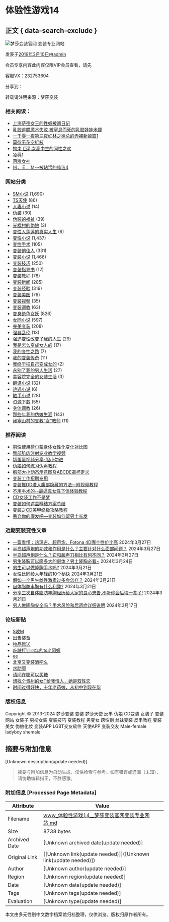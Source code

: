# 体验性游戏14

## 正文 { data-search-exclude }


![梦莎变装官网 变装专业网站](https://www.cdts8.com/wp-content/themes/twentyten/images/logo.png?v=170217)

发表于[2019年3月10日](https://www.cdts8.com/sm-xiao-shuo/23916.html "下午7:58")由[admin](https://www.cdts8.com/author/admin "查看所有由admin发布的文章")

会员专享内容此内容仅限VIP会员查看，请先

客服VX：232753604

分享到：

转载请注明来源：梦莎变装

### 相关阅读：

-   [上海萨德女王的性奴被调日记](https://www.cdts8.com/sm-xiao-shuo/23288.html)
-   [乳胶逃脱魔术失败 被窒息而死的乳胶娃娃米娜](https://www.cdts8.com/sm-xiao-shuo/22433.html)
-   [一千零一夜第三夜红林之徐总的赤裸新娘篇1](https://www.cdts8.com/sm-xiao-shuo/23222.html)
-   [莫待无花空折枝](https://www.cdts8.com/sm-xiao-shuo/23864.html)
-   [拘束 巨乳女高中生的同性之欢](https://www.cdts8.com/sm-xiao-shuo/22769.html)
-   [凌辱1](https://www.cdts8.com/sm-xiao-shuo/23377.html)
-   [落难女神](https://www.cdts8.com/sm-xiao-shuo/22444.html)
-   [Ｍ．Ｅ．Ｍ～被玷污的纯洁4](https://www.cdts8.com/sm-xiao-shuo/22722.html)

### 网站分类
    
-   [SM小说](https://www.cdts8.com/sm-xiao-shuo) (1,690)
-   [TS天使](https://www.cdts8.com/ts-tianshi) (86)
-   [人妻小说](https://www.cdts8.com/ren-qi-xiao-shuo) (14)
-   [伪装](https://www.cdts8.com/wei-zhuang) (30)
-   [伪装的福祉](https://www.cdts8.com/wei-niang-fu-zhi) (39)
-   [光棍村的伪娘](https://www.cdts8.com/guangguncundeweiniang) (3)
-   [变性人莲莲的真实人生](https://www.cdts8.com/bian-xing-ren-lianlian-true-life) (6)
-   [变性小说](https://www.cdts8.com/bian-xing-xiao-shuo) (1,437)
-   [变性手术](https://www.cdts8.com/bian-xing-shou-shu) (105)
-   [变装俏佳人](https://www.cdts8.com/bian-zhuang-qiao-jia-ren) (331)
-   [变装小说](https://www.cdts8.com/bian-zhuang-xiao-shuo) (1,466)
-   [变装技巧](https://www.cdts8.com/bian-zhuang-ji-qiao) (250)
-   [变装指导书](https://www.cdts8.com/bianzhuangzhidao) (12)
-   [变装教程](https://www.cdts8.com/bian-zhuang-jiao-cheng) (78)
-   [变装新闻](https://www.cdts8.com/bian-zhuang-xin-wen) (285)
-   [变装经验](https://www.cdts8.com/bian-zhuang-jing-yan) (319)
-   [变装美图](https://www.cdts8.com/bain-zhuang-mei-tu) (76)
-   [变装视频](https://www.cdts8.com/bian-zhuang-shi-ping) (35)
-   [变装调教](https://www.cdts8.com/bian-zhuang-tiao-jiao) (63)
-   [变身绝色女妖](https://www.cdts8.com/bian-shen-jue-se-nv-yao) (826)
-   [女同小说](https://www.cdts8.com/nv-tong-xiao-shuo) (597)
-   [完美变装](https://www.cdts8.com/wan-mei-cd) (208)
-   [强暴乱伦](https://www.cdts8.com/qiang-bao-luan-lun) (13)
-   [强迫变性改变了我的人生](https://www.cdts8.com/%e5%bc%ba%e8%bf%ab%e5%8f%98%e6%80%a7%e6%94%b9%e5%8f%98%e4%ba%86%e6%88%91%e7%9a%84%e4%ba%ba%e7%94%9f) (29)
-   [我是怎么变成女人的](https://www.cdts8.com/how-did-i-become-a-woman) (17)
-   [我的变性之路](https://www.cdts8.com/my-transsexual-road) (7)
-   [我的变装传奇](https://www.cdts8.com/my-cd-legend) (11)
-   [我终于把自己变成女的](https://www.cdts8.com/wo-zhong-yu-ba-zi-ji-bian-cheng-nv-de) (2)
-   [永别了我的男人生活](https://www.cdts8.com/yong-bie-le-wo-de-nan-ren-sheng-huo) (27)
-   [美容院完全的女装生活](https://www.cdts8.com/beauty-salon-complete-women-life) (3)
-   [翻译小说](https://www.cdts8.com/translate-xiao-shuo) (32)
-   [艳遇小说](https://www.cdts8.com/yan-yu-xiao-shuo) (6)
-   [触手小说](https://www.cdts8.com/chu-shou-xiao-shuo) (28)
-   [资源下载](https://www.cdts8.com/bian-zhuang-zi-yuan-xia-zai) (55)
-   [身体调教](https://www.cdts8.com/shen-ti-tiao-jiao) (26)
-   [那些年我的伪娘生涯](https://www.cdts8.com/na-xie-wo-de-wei-niang-sheng-ya) (143)
-   [闭塞山村的支教“女”教师](https://www.cdts8.com/%e9%97%ad%e5%a1%9e%e5%b1%b1%e6%9d%91%e7%9a%84%e6%94%af%e6%95%99%e5%a5%b3%e6%95%99%e5%b8%88) (11)

### 推荐阅读

-   [男性使用荷尔蒙身体女性化变化对比图](https://www.cdts8.com/bian-zhuang-jing-yan/2143.html "男性使用荷尔蒙身体女性化变化对比图")
-   [臀部肌肉注射专业教学视频](https://www.cdts8.com/bian-zhuang-ji-qiao/3861.html "臀部肌肉注射专业教学视频")
-   [切蛋蛋视频分享-胆小勿进](https://www.cdts8.com/bian-xing-shou-shu/2939.html "切蛋蛋视频分享-胆小勿进")
-   [伪娘如何练习伪声教程](https://www.cdts8.com/bian-zhuang-jiao-cheng/156.html "伪娘如何练习伪声教程")
-   [胸部大小动态示意图及ABCDE罩杯定义](https://www.cdts8.com/bian-zhuang-jing-yan/1529.html "胸部大小动态示意图及ABCDE罩杯定义")
-   [变装工作招聘专用](https://www.cdts8.com/bian-zhuang-xin-wen/2784.html "变装工作招聘专用")
-   [变装推DD进入腹部隐藏的方法--附视频教程](https://www.cdts8.com/bian-zhuang-ji-qiao/983.html "变装推DD进入腹部隐藏的方法--附视频教程")
-   [不用手术的--最逼真女性下体体验教程](https://www.cdts8.com/bian-zhuang-jing-yan/172.html "不用手术的--最逼真女性下体体验教程")
-   [CD女装工作不是梦](https://www.cdts8.com/bian-zhuang-xin-wen/2674.html "CD女装工作不是梦")
-   [变装如何遮盖喉结方案总结](https://www.cdts8.com/bian-zhuang-jing-yan/1901.html "变装如何遮盖喉结方案总结")
-   [变装之CD美甲终极攻略教程](https://www.cdts8.com/bian-zhuang-ji-qiao/2005.html "变装之CD美甲终极攻略教程")
-   [丢弃你的假发吧—变装如何留男士长发](https://www.cdts8.com/bian-zhuang-ji-qiao/4231.html "丢弃你的假发吧—变装如何留男士长发")

### 近期变装变性文章

-   [一篇看懂：热玛吉、超声炮、Fotona 4D哪个性价比高](https://www.cdts8.com/bian-zhuang-jing-yan/30477.html) 2024年3月27日
-   [半岛超声炮的功效和作用是什么？主要针对什么面部问题？](https://www.cdts8.com/bian-zhuang-jing-yan/30476.html) 2024年3月27日
-   [半岛超声炮是什么？它和超声刀相比有何不同？](https://www.cdts8.com/bian-zhuang-jing-yan/30475.html) 2024年3月27日
-   [男生隆胸可以隆多大的假体？男士隆胸必看~](https://www.cdts8.com/bian-zhuang-jing-yan/30452.html) 2024年3月24日
-   [男生可以做隆胸手术吗?](https://www.cdts8.com/bian-zhuang-jing-yan/30425.html) 2024年3月21日
-   [女性比同龄人年轻的10个秘诀](https://www.cdts8.com/bian-zhuang-jing-yan/30414.html) 2024年3月21日
-   [假如一个男生雌性激素过多会怎样？](https://www.cdts8.com/bian-zhuang-jing-yan/30413.html) 2024年3月21日
-   [自体脂肪丰胸有什么利弊?](https://www.cdts8.com/bian-zhuang-jing-yan/30412.html) 2024年3月21日
-   [分享三次自体脂肪丰胸经历给大家的良心忠告,不听你会后悔一辈子!](https://www.cdts8.com/bian-zhuang-jing-yan/30411.html) 2024年3月21日
-   [男人做隆胸安全吗？手术风险和后遗症详细说明](https://www.cdts8.com/bian-zhuang-jing-yan/30397.html) 2024年3月17日

### 论坛新贴
    
-   [S收M](https://bbs.cdts8.com/forum.php?mod=viewthread&tid=17346 "S收M")
-   [出售装备](https://bbs.cdts8.com/forum.php?mod=viewthread&tid=17345 "出售装备")
-   [物品赠送](https://bbs.cdts8.com/forum.php?mod=viewthread&tid=17344 "物品赠送")
-   [吃糖打针四年的ts老阿姨](https://bbs.cdts8.com/forum.php?mod=viewthread&tid=17342 "吃糖打针四年的ts老阿姨")
-   [ee](https://bbs.cdts8.com/forum.php?mod=viewthread&tid=17341 "ee")
-   [北京又变装酒吧么](https://bbs.cdts8.com/forum.php?mod=viewthread&tid=17340 "北京又变装酒吧么")
-   [求助啊](https://bbs.cdts8.com/forum.php?mod=viewthread&tid=17339 "求助啊")
-   [请问在哪可以买糖](https://bbs.cdts8.com/forum.php?mod=viewthread&tid=17338 "请问在哪可以买糖")
-   [想找个贵州的女T给我情人，她是双性恋](https://bbs.cdts8.com/forum.php?mod=viewthread&tid=17337 "想找个贵州的女T给我情人，她是双性恋")
-   [时间过得好快，十年老药娘，从初中到现在毕](https://bbs.cdts8.com/forum.php?mod=viewthread&tid=17336 "时间过得好快，十年老药娘，从初中到现在毕业工作 有点感慨")

### 版权信息

Copyright © 2013-2024 梦莎变装 变装 梦莎天使 反串 伪娘 CD变装 女装子 变装网站 女装子 男扮女装 变装技巧 变装教程 男变女 跨性别 丝袜变装 反串教程 变装美女 伪娘化妆 变装APP LGBT交友软件 天使APP 变装交友 Male-female ladyboy shemale
<!-- tcd_original_link https://www.cdts8.com/sm-xiao-shuo/23916.html -->


## 摘要与附加信息

<!-- tcd_abstract -->
[Unknown description(update needed)]
<!-- tcd_abstract_end -->

> 摘要与附加信息为自动生成，仅供检索与参考。如有错误或遗漏（未知），请协助编辑指正，不胜感激。

### 附加信息 [Processed Page Metadata]

| Attribute       | Value                                  |
|-----------------|----------------------------------------|
| Filename        | www_体验性游戏14__梦莎变装官网变装专业网站.md                             |
| Size            | 8738 bytes                           |
| Archived Date   | [Unknown archived date(update needed)]                             |
| Original Link   | [[Unknown link(update needed)]]([Unknown link(update needed)])                       |
| Author          | [Unknown author(update needed)]                               |
| Region          | [Unknown region(update needed)]                               |
| Date            | [Unknown date(update needed)]                                 |
| Tags            | [Unknown tags(update needed)]                                 |
| Evaluation            | [Unknown type(update needed)]                                 |
<!-- tcd_table_end -->

本文由多元性别中文数字档案馆归档整理，仅供浏览。版权归原作者所有。
